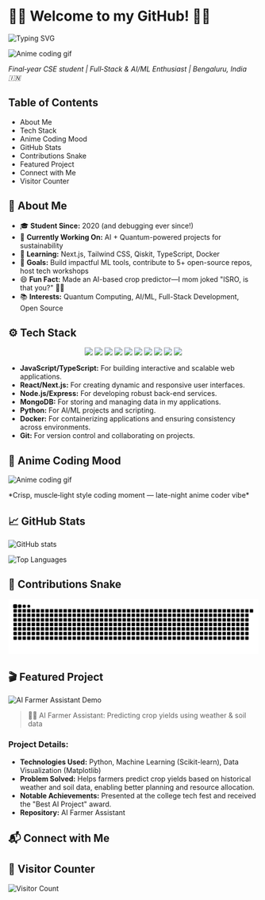 # 👨‍💻 Welcome to my GitHub! 👨‍💻

![Typing SVG](https://readme-typing-svg.herokuapp.com?font=Fira+Code&weight=600&size=28&duration=3000&pause=1000&color=36BCF7&center=true&vCenter=true&width=600&lines=Hey+there!+👋+I'm+Hemanth+Kumar;Final-Year+CS+Student+%7C+Full-Stack+%2B+AI%2FML+Developer;Passionate+about+building+tech+that+matters!)

![Anime coding gif](https://user-images.githubusercontent.com/74038190/225813708-98b745f2-7d22-48cf-9150-083f1b00d6c9.gif)

*Final‑year CSE student | Full‑Stack & AI/ML Enthusiast | Bengaluru, India 🇮🇳*

## Table of Contents

- About Me
- Tech Stack
- Anime Coding Mood
- GitHub Stats
- Contributions Snake
- Featured Project
- Connect with Me
- Visitor Counter

## 🧠 About Me

- 🎓 **Student Since:** 2020 (and debugging ever since!)
- 🔭 **Currently Working On:** AI + Quantum-powered projects for sustainability
- 🌱 **Learning:** Next.js, Tailwind CSS, Qiskit, TypeScript, Docker
- 🎯 **Goals:** Build impactful ML tools, contribute to 5+ open-source repos, host tech workshops
- 😄 **Fun Fact:** Made an AI-based crop predictor—I mom joked "ISRO, is that you?" 🌾🚀
- 📚 **Interests:** Quantum Computing, AI/ML, Full-Stack Development, Open Source

## ⚙️ Tech Stack
<div align="center">
  <img src="https://cdn.jsdelivr.net/gh/devicons/devicon/icons/javascript/javascript-original.svg" height="40" />
  <img src="https://cdn.jsdelivr.net/gh/devicons/devicon/icons/typescript/typescript-original.svg" height="40" />
  <img src="https://cdn.jsdelivr.net/gh/devicons/devicon/icons/react/react-original.svg" height="40" />
  <img src="https://cdn.jsdelivr.net/gh/devicons/devicon/icons/nextjs/nextjs-original.svg" height="40" />
  <img src="https://cdn.jsdelivr.net/gh/devicons/devicon/icons/nodejs/nodejs-original.svg" height="40" />
  <img src="https://cdn.jsdelivr.net/gh/devicons/devicon/icons/express/express-original.svg" height="40" />
  <img src="https://cdn.jsdelivr.net/gh/devicons/devicon/icons/mongodb/mongodb-original.svg" height="40" />
  <img src="https://cdn.jsdelivr.net/gh/devicons/devicon/icons/python/python-original.svg" height="40" />
  <img src="https://cdn.jsdelivr.net/gh/devicons/devicon/icons/docker/docker-original.svg" height="40" />
  <img src="https://cdn.jsdelivr.net/gh/devicons/devicon/icons/git/git-original.svg" height="40" />
</div>

- **JavaScript/TypeScript:** For building interactive and scalable web applications.
- **React/Next.js:** For creating dynamic and responsive user interfaces.
- **Node.js/Express:** For developing robust back-end services.
- **MongoDB:** For storing and managing data in my applications.
- **Python:** For AI/ML projects and scripting.
- **Docker:** For containerizing applications and ensuring consistency across environments.
- **Git:** For version control and collaborating on projects.

## 🎨 Anime Coding Mood

![Anime coding gif](https://tenor.com/bCNex.gif)

\*Crisp, muscle‑light style coding moment — late-night anime coder vibe\*

## 📈 GitHub Stats

![GitHub stats](https://github-readme-stats.vercel.app/api?username=ByteAcumen&show_icons=true&theme=radical)

![Top Languages](https://github-readme-stats.vercel.app/api/top-langs/?username=ByteAcumen&layout=compact&theme=radical)

## 🐍 Contributions Snake

![GitHub Contributions Snake](https://github.com/ByteAcumen/ByteAcumen/blob/output/github-snake-dark.svg)

## 🎬 Featured Project

![AI Farmer Assistant Demo](https://media.giphy.com/media/IhONRo0lEsgO3y9PqO/giphy.gif)

> 👨‍🌾 AI Farmer Assistant: Predicting crop yields using weather & soil data

### Project Details:

- **Technologies Used:** Python, Machine Learning (Scikit-learn), Data Visualization (Matplotlib)
- **Problem Solved:** Helps farmers predict crop yields based on historical weather and soil data, enabling better planning and resource allocation.
- **Notable Achievements:** Presented at the college tech fest and received the "Best AI Project" award.
- **Repository:** AI Farmer Assistant

## 📬 Connect with Me

## 👀 Visitor Counter

![Visitor Count](https://profile-counter.glitch.me/ByteAcumen/count.svg)
